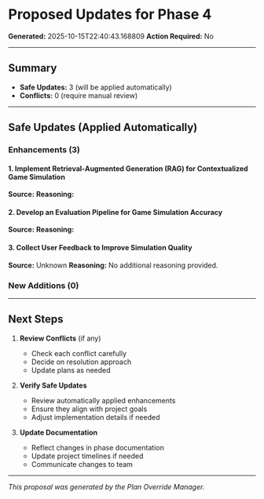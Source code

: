 # Proposed Updates for Phase 4

**Generated:** 2025-10-15T22:40:43.168809
**Action Required:** No

---

## Summary

- **Safe Updates:** 3 (will be applied automatically)
- **Conflicts:** 0 (require manual review)

---

## Safe Updates (Applied Automatically)

### Enhancements (3)

#### 1. Implement Retrieval-Augmented Generation (RAG) for Contextualized Game Simulation

**Source:** 
**Reasoning:** 

#### 2. Develop an Evaluation Pipeline for Game Simulation Accuracy

**Source:** 
**Reasoning:** 

#### 3. Collect User Feedback to Improve Simulation Quality

**Source:** Unknown
**Reasoning:** No additional reasoning provided.


### New Additions (0)


---

## Next Steps

1. **Review Conflicts** (if any)
   - Check each conflict carefully
   - Decide on resolution approach
   - Update plans as needed

2. **Verify Safe Updates**
   - Review automatically applied enhancements
   - Ensure they align with project goals
   - Adjust implementation details if needed

3. **Update Documentation**
   - Reflect changes in phase documentation
   - Update project timelines if needed
   - Communicate changes to team

---

*This proposal was generated by the Plan Override Manager.*
